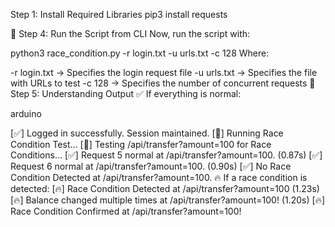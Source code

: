 Step 1: Install Required Libraries
pip3 install requests

📌 Step 4: Run the Script from CLI
Now, run the script with:

python3 race_condition.py -r login.txt -u urls.txt -c 128
Where:

-r login.txt → Specifies the login request file
-u urls.txt → Specifies the file with URLs to test
-c 128 → Specifies the number of concurrent requests
📌 Step 5: Understanding Output
✅ If everything is normal:

arduino

[✅] Logged in successfully. Session maintained.
[🚀] Running Race Condition Test...
[🚀] Testing /api/transfer?amount=100 for Race Conditions...
[✅] Request 5 normal at /api/transfer?amount=100. (0.87s)
[✅] Request 6 normal at /api/transfer?amount=100. (0.90s)
[✅] No Race Condition Detected at /api/transfer?amount=100.
🔥 If a race condition is detected:
[🔥] Race Condition Detected at /api/transfer?amount=100 (1.23s)
[🔥] Balance changed multiple times at /api/transfer?amount=100! (1.20s)
[🔥] Race Condition Confirmed at /api/transfer?amount=100!





